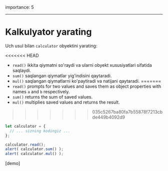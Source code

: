 importance: 5

---

# Kalkulyator yarating

Uch usul bilan `calculator` obyektini yarating:

<<<<<<< HEAD
- `read()` ikkita qiymatni so'raydi va ularni obyekt xususiyatlari sifatida saqlaydi.
- `sum()` saqlangan qiymatlar yig'indisini qaytaradi.
- `mul()` saqlangan qiymatlarni ko'paytiradi va natijani qaytaradi.
=======
- `read()` prompts for two values and saves them as object properties with names `a` and `b` respectively.
- `sum()` returns the sum of saved values.
- `mul()` multiplies saved values and returns the result.
>>>>>>> 035c5267ba80fa7b55878f7213cbde449b4092d9

```js
let calculator = {
  // ... sizning kodingiz ...
};

calculator.read();
alert( calculator.sum() );
alert( calculator.mul() );
```

[demo]
